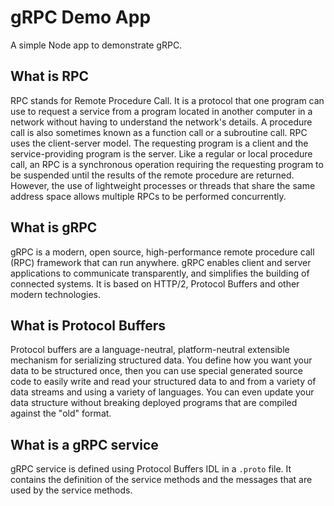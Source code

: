 # gRPC Demo App

A simple Node app to demonstrate gRPC.

## What is RPC

RPC stands for Remote Procedure Call. It is a protocol that one program can use to request a service from a program located in another computer in a network without having to understand the network's details. A procedure call is also sometimes known as a function call or a subroutine call. RPC uses the client-server model. The requesting program is a client and the service-providing program is the server. Like a regular or local procedure call, an RPC is a synchronous operation requiring the requesting program to be suspended until the results of the remote procedure are returned. However, the use of lightweight processes or threads that share the same address space allows multiple RPCs to be performed concurrently.

## What is gRPC

gRPC is a modern, open source, high-performance remote procedure call (RPC) framework that can run anywhere. gRPC enables client and server applications to communicate transparently, and simplifies the building of connected systems. It is based on HTTP/2, Protocol Buffers and other modern technologies.

## What is Protocol Buffers

Protocol buffers are a language-neutral, platform-neutral extensible mechanism for serializing structured data. You define how you want your data to be structured once, then you can use special generated source code to easily write and read your structured data to and from a variety of data streams and using a variety of languages. You can even update your data structure without breaking deployed programs that are compiled against the "old" format.

## What is a gRPC service

gRPC service is defined using Protocol Buffers IDL in a `.proto` file. It contains the definition of the service methods and the messages that are used by the service methods.


